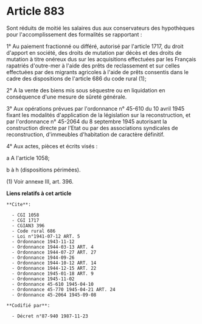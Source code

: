 # Article 883

Sont réduits de moitié les salaires dus aux conservateurs des hypothèques pour l'accomplissement des formalités se
rapportant :

1° Au paiement fractionné ou différé, autorisé par l'article 1717, du droit d'apport en société, des droits de mutation par
décès et des droits de mutation à titre onéreux dus sur les acquisitions effectuées par les Français rapatriés d'outre-mer à
l'aide des prêts de reclassement et sur celles effectuées par des migrants agricoles à l'aide de prêts consentis dans le
cadre des dispositions de l'article 686 du code rural (1);

2° A la vente des biens mis sous séquestre ou en liquidation en conséquence d'une mesure de sûreté générale.

3° Aux opérations prévues par l'ordonnance n° 45-610 du 10 avril 1945 fixant les modalités d'application de la législation
sur la reconstruction, et par l'ordonnance n° 45-2064 du 8 septembre 1945 autorisant la construction directe par l'Etat ou
par des associations syndicales de reconstruction, d'immeubles d'habitation de caractère définitif.

4° Aux actes, pièces et écrits visés :

a  A l'article 1058;

b à h (dispositions périmées).

(1) Voir annexe III, art. 396.

**Liens relatifs à cet article**

	**Cite**:

	  - CGI 1058
	  - CGI 1717
	  - CGIAN3 396
	  - Code rural 686
	  - Loi n°1941-07-12 ART. 5
	  - Ordonnance 1943-11-12
	  - Ordonnance 1944-03-13 ART. 4
	  - Ordonnance 1944-07-27 ART. 27
	  - Ordonnance 1944-09-26
	  - Ordonnance 1944-10-12 ART. 14
	  - Ordonnance 1944-12-15 ART. 22
	  - Ordonnance 1945-01-18 ART. 9
	  - Ordonnance 1945-11-02
	  - Ordonnance 45-610 1945-04-10
	  - Ordonnance 45-770 1945-04-21 ART. 24
	  - Ordonnance 45-2064 1945-09-08

	**Codifié par**:

	  - Décret n°87-940 1987-11-23
